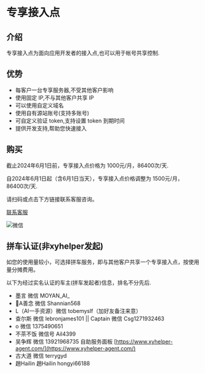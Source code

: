 # 专享接入点

## 介绍

专享接入点为面向应用开发者的接入点,也可以用于帐号共享控制.

## 优势

- 每客户一台专享服务器,不受其他客户影响
- 使用固定 IP,不与其他客户共享 IP
- 可以使用自定义域名
- 使用自有源站账号(支持多账号)
- 可自定义验证 token,支持设置 token 到期时间
- 提供开发支持,帮助您快速接入


## 购买

截止2024年6月1日前，专享接入点价格为 1000元/月，86400次/天.

自2024年6月1日起（含6月1日当天），专享接入点价格调整为 1500元/月，86400次/天.

请扫码或点击下方链接联系客服咨询。


[联系客服](https://work.weixin.qq.com/kfid/kfc97c97206f588c396)

![微信](../plus/qrcode.png)

## 拼车认证(非xyhelper发起)

如您的使用量较小，可选择拼车服务，即与其他客户共享一个专享接入点，按使用量分摊费用。

以下为经过实名认证的车主(拼车发起者)信息，排名不分先后.
* 墨言 微信 MOYAN_AI_
* 🎄A善念 微信 Shannian568 
* L（AI一手资源）微信 tobemyslf（加好友备注来意）
* 查尔斯 微信 lebronjames101 || Captain 微信 Csg1271932463
* o 微信 1375490651
* 不茶不饭 微信号 Ail4399
* 吴争辉 微信 13921968735 自助服务面板 [https://www.xyhelper-agent.com/](https://www.xyhelper-agent.com/)
* 古大道 微信 terrygyd
* 趙Hailin 趙Hailin hongyi66188
